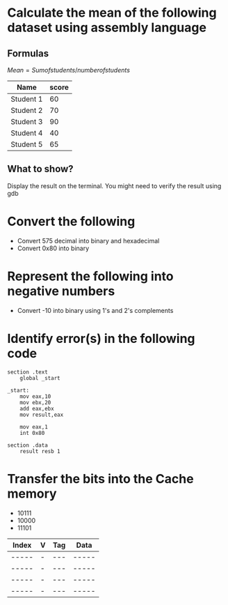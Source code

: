 # Calculate the mean of the following dataset using assembly language

## Formulas
$Mean=Sum of students/number of students$



|Name|score|
|----|-------|
|Student 1|60|
|Student 2|70|
|Student 3|90|
|Student 4|40|
|Student 5|65|

## What to show?
Display the result on the terminal. You might need to verify the result using gdb

# Convert the following
- Convert 575 decimal into binary and hexadecimal
- Convert 0x80 into binary

# Represent the following into negative numbers
- Convert -10 into binary using 1's and 2's complements

# Identify error(s) in the following code
```assembly
section .text
    global _start

_start:
    mov eax,10
    mov ebx,20
    add eax,ebx
    mov result,eax
    
    mov eax,1
    int 0x80

section .data
    result resb 1
```

# Transfer the bits into the Cache memory
- 10111
- 10000
- 11101

|Index|V|Tag|Data|
|-----|-|---|-----|
|-----|-|---|-----|
|-----|-|---|-----|
|-----|-|---|-----|
|-----|-|---|-----|




